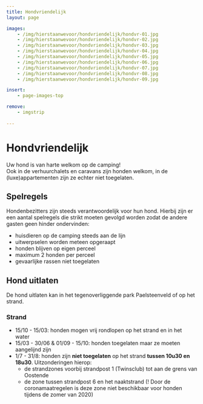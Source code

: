 ```yaml
---
title: Hondvriendelijk
layout: page

images:
    - /img/hierstaanwevoor/hondvriendelijk/hondvr-01.jpg
    - /img/hierstaanwevoor/hondvriendelijk/hondvr-02.jpg
    - /img/hierstaanwevoor/hondvriendelijk/hondvr-03.jpg
    - /img/hierstaanwevoor/hondvriendelijk/hondvr-04.jpg
    - /img/hierstaanwevoor/hondvriendelijk/hondvr-05.jpg
    - /img/hierstaanwevoor/hondvriendelijk/hondvr-06.jpg
    - /img/hierstaanwevoor/hondvriendelijk/hondvr-07.jpg
    - /img/hierstaanwevoor/hondvriendelijk/hondvr-08.jpg
    - /img/hierstaanwevoor/hondvriendelijk/hondvr-09.jpg

insert:
    - page-images-top

remove:
    - imgstrip
    
---
```


# Hondvriendelijk

Uw hond is van harte welkom op de camping!<br>
Ook in de verhuurchalets en caravans zijn honden welkom, in de (luxe)appartementen zijn ze echter niet toegelaten.<br>


## Spelregels

Hondenbezitters zijn steeds verantwoordelijk voor hun hond. Hierbij zijn er een aantal spelregels die strikt moeten gevolgd worden zodat de andere gasten geen hinder ondervinden:

- huisdieren op de camping steeds aan de lijn
- uitwerpselen worden meteen opgeraapt
- honden blijven op eigen perceel
- maximum 2 honden per perceel
- gevaarlijke rassen niet toegelaten
 
## Hond uitlaten

De hond uitlaten kan in het tegenoverliggende park Paelsteenveld of op het strand. 

### Strand

- 15/10 - 15/03: honden mogen vrij rondlopen op het strand en in het water
- 15/03 - 30/06 & 01/09 - 15/10: honden toegelaten maar ze moeten aangelijnd zijn
- 1/7 - 31/8: honden zijn **niet toegelaten** op het strand **tussen 10u30 en 18u30**. Uitzonderingen hierop:    
    - de strandzones voorbij strandpost 1 (Twinsclub) tot aan de grens van Oostende
    - de zone tussen strandpost 6 en het naaktstrand (! Door de coronamaatregelen is deze zone niet beschikbaar voor honden tijdens de zomer van 2020)

